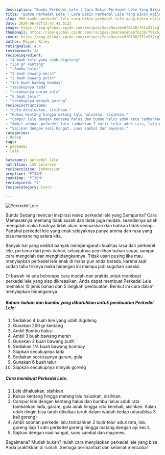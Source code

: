```yaml
---
description: "Bumbu Perkedel Lele | Cara Bikin Perkedel Lele Yang Bikin Ngiler"
title: "Bumbu Perkedel Lele | Cara Bikin Perkedel Lele Yang Bikin Ngiler"
slug: 966-bumbu-perkedel-lele-cara-bikin-perkedel-lele-yang-bikin-ngiler
date: 2020-06-02T13:47:41.512Z
image: https://img-global.cpcdn.com/recipes/2eac9acebe6f6138/751x532cq70/perkedel-lele-foto-resep-utama.jpg
thumbnail: https://img-global.cpcdn.com/recipes/2eac9acebe6f6138/751x532cq70/perkedel-lele-foto-resep-utama.jpg
cover: https://img-global.cpcdn.com/recipes/2eac9acebe6f6138/751x532cq70/perkedel-lele-foto-resep-utama.jpg
author: Miguel Riley
ratingvalue: 4.4
reviewcount: 14
recipeingredient:
- "4 buah lele yang udah digoteng"
- "250 gr kentang"
- " Bumbu halus"
- "3 buah bawang merah"
- "2 buah bawang putih"
- "1/4 buah bawang bombay"
- "secukupnya lada"
- "secukupnya garam gula"
- "6 buah telur"
- "secukupnya minyak goreng"
recipeinstructions:
- "Lele dihaluskan, sisihkan."
- "Kukus kentang hingga matang lalu haluskan, sisihkan."
- "Campur lele dengan kentang halus dan bumbu halus aduk rata tambahkan lada, garam, gula aduk hingga rata kembali, sisihkan. Kalau udah dingin bisa taruh dikulkas taruh dalam wadah kedap udara(bisa 3 kali goreng)"
- "Ambil adonan perkedel lalu tambahkan 2 butir telur aduk rata, lalu goreng tiap 1 sdm perkedel goreng hingga matang dengan api kecil."
- "Sajikan dengan nasi hangat, saos sambal dan mayones."
categories:
- Resep
tags:
- perkedel
- lele

katakunci: perkedel lele 
nutrition: 155 calories
recipecuisine: Indonesian
preptime: "PT34M"
cooktime: "PT36M"
recipeyield: "4"
recipecategory: Lunch

---
```



![Perkedel Lele](https://img-global.cpcdn.com/recipes/2eac9acebe6f6138/751x532cq70/perkedel-lele-foto-resep-utama.jpg)

Bunda Sedang mencari inspirasi resep perkedel lele yang Sempurna? Cara Memasaknya memang tidak susah dan tidak juga mudah. seandainya salah mengolah maka hasilnya tidak akan memuaskan dan bahkan tidak sedap. Padahal perkedel lele yang enak selayaknya punya aroma dan rasa yang bisa memancing selera kita.

Banyak hal yang sedikit banyak mempengaruhi kualitas rasa dari perkedel lele, pertama dari jenis bahan, selanjutnya pemilihan bahan segar, sampai cara mengolah dan menghidangkannya. Tidak usah pusing jika mau menyiapkan perkedel lele enak di mana pun anda berada, karena asal sudah tahu triknya maka hidangan ini mampu jadi suguhan spesial.




Di bawah ini ada beberapa cara mudah dan praktis untuk membuat perkedel lele yang siap dikreasikan. Anda dapat membuat Perkedel Lele memakai 10 jenis bahan dan 5 langkah pembuatan. Berikut ini cara dalam menyiapkan hidangannya.

<!--inarticleads1-->

##### Bahan-bahan dan bumbu yang dibutuhkan untuk pembuatan Perkedel Lele:

1. Sediakan 4 buah lele yang udah digoteng
1. Gunakan 250 gr kentang
1. Ambil  Bumbu halus:
1. Ambil 3 buah bawang merah
1. Gunakan 2 buah bawang putih
1. Sediakan 1/4 buah bawang bombay
1. Siapkan secukupnya lada
1. Sediakan secukupnya garam, gula
1. Gunakan 6 buah telur
1. Siapkan secukupnya minyak goreng




<!--inarticleads2-->

##### Cara membuat Perkedel Lele:

1. Lele dihaluskan, sisihkan.
1. Kukus kentang hingga matang lalu haluskan, sisihkan.
1. Campur lele dengan kentang halus dan bumbu halus aduk rata tambahkan lada, garam, gula aduk hingga rata kembali, sisihkan. Kalau udah dingin bisa taruh dikulkas taruh dalam wadah kedap udara(bisa 3 kali goreng)
1. Ambil adonan perkedel lalu tambahkan 2 butir telur aduk rata, lalu goreng tiap 1 sdm perkedel goreng hingga matang dengan api kecil.
1. Sajikan dengan nasi hangat, saos sambal dan mayones.




Bagaimana? Mudah bukan? Itulah cara menyiapkan perkedel lele yang bisa Anda praktikkan di rumah. Semoga bermanfaat dan selamat mencoba!
